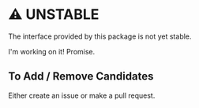 # :warning: UNSTABLE
The interface provided by this package is not yet stable.

I'm working on it! Promise.

## To Add / Remove Candidates

Either create an issue or make a pull request. 